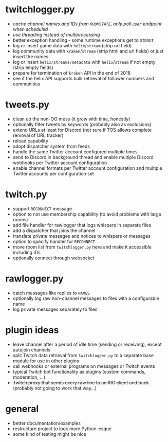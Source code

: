 # twitchlogger.py
- *cache channel names and IDs from `ROOMSTATE`, only poll `user` endpoint when scheduled*
- *use threading instead of multiprocessing*
- better exception handling - some runtime exceptions get to `STDOUT`
- log or insert game data with `helix`/`stream` (strip url field)
- log community data with `kraken`/`stream` (strip html and url fields) or just insert the names
- log or insert `helix/streams/metadata` with `helix`/`stream` if not empty (strip empty fields)
- prepare for termination of `kraken` API in the end of 2018
- see if the helix API supports bulk retrieval of follower numbers and communities

# tweets.py
- clean up the non-OO mess (it grew with time, honestly)
- optionally filter tweets by keywords (probably also as exclusions)
- extend URLs at least for Discord (not sure if TOS allows complete removal of URL tracker)
- reload capability
- adopt dispatcher system from feeds
- handle the same Twitter account configured multiple times
- send to Discord in background thread and enable multiple Discord webhooks per Twitter account configuration
- enable channel formats per Twitter account configuration and multiple Twitter accounts per configuration set

# twitch.py
- support `RECONNECT` message
- option to not use membership capability (to avoid problems with large rooms)
- add file handler for rawlogger that logs whispers in separate files
- add a dispatcher that joins the channel
- translate private messages and notices to whispers or messages  <!-- hint: connection=IrcConnection -->
- option to specify handler for `RECONNECT`
- move room list from `twitchlogger.py` here and make it accessible including IDs
- optionally connect through websocket <!-- hint: connection=IrcConnection -->

# rawlogger.py
- catch messages like replies to `NAMES`
- optionally log raw non-channel messages to files with a configurable name
- log private messages separately to files

# plugin ideas
- leave channel after a period of idle time (sending or receiving), except autojoin channels
- split Twitch data retrieval from `twitchlogger.py` to a separate base module for use in other plugins
- call webhooks or external programs on messages or Twitch events
- typical Twitch bot functionality as plugins (custom commands, moderation, ...)
- ~~Twitch proxy that sends every raw line to an IRC client and back~~ (probably not going to work that way...)

# general
- better documentation/examples
- restructure project to look more Python-esque
- some kind of testing might be nice
